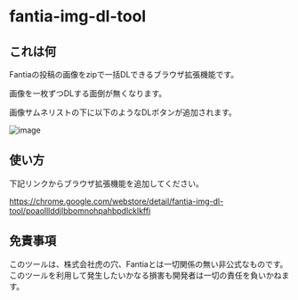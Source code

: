 # fantia-img-dl-tool

## これは何

Fantiaの投稿の画像をzipで一括DLできるブラウザ拡張機能です。

画像を一枚ずつDLする面倒が無くなります。

画像サムネリストの下に以下のようなDLボタンが追加されます。

![image](https://user-images.githubusercontent.com/32170530/114551066-db6bb680-9c9d-11eb-85e4-9963baac60dc.png)

## 使い方

下記リンクからブラウザ拡張機能を追加してください。

<https://chrome.google.com/webstore/detail/fantia-img-dl-tool/poaolllddjlbbomnohpahbpdlcklkffi>

## 免責事項

このツールは、株式会社虎の穴、Fantiaとは一切関係の無い非公式なものです。  
このツールを利用して発生したいかなる損害も開発者は一切の責任を負いかねます。
